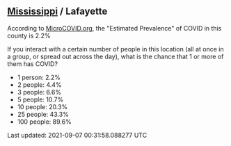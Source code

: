 
## [Mississippi](/united-states/mississippi) / Lafayette

According to [MicroCOVID.org](http://microcovid.org),
the "Estimated Prevalence" of COVID in this county is 2.2%

If you interact with a certain number of people in this location
(all at once in a group, or spread out across the day), what is the chance that
1 or more of them has COVID?

- 1 person: 2.2%
- 2 people: 4.4%
- 3 people: 6.6%
- 5 people: 10.7%
- 10 people: 20.3%
- 25 people: 43.3%
- 100 people: 89.6%

Last updated: 2021-09-07 00:31:58.088277 UTC
